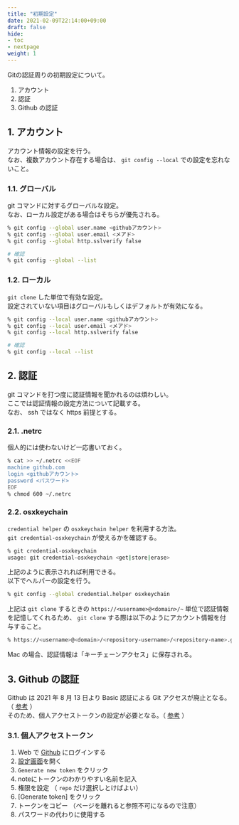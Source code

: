 ```yaml
---
title: "初期設定"
date: 2021-02-09T22:14:00+09:00
draft: false
hide:
- toc
- nextpage
weight: 1
---
```


Gitの認証周りの初期設定について。

1. アカウント
2. 認証
3. Github の認証

<!--more-->

## 1. アカウント

アカウント情報の設定を行う。  
なお、複数アカウント存在する場合は、 `git config --local` での設定を忘れないこと。

### 1.1. グローバル

git コマンドに対するグローバルな設定。  
なお、ローカル設定がある場合はそちらが優先される。

```zsh
% git config --global user.name <githubアカウント>
% git config --global user.email <メアド>
% git config --global http.sslverify false

# 確認
% git config --global --list
```

### 1.2. ローカル

`git clone` した単位で有効な設定。  
設定されていない項目はグローバルもしくはデフォルトが有効になる。

```zsh
% git config --local user.name <githubアカウント>
% git config --local user.email <メアド>
% git config --local http.sslverify false

# 確認
% git config --local --list
```

## 2. 認証

git コマンドを打つ度に認証情報を聞かれるのは煩わしい。  
ここでは認証情報の設定方法について記載する。  
なお、 ssh ではなく https 前提とする。

### 2.1. .netrc

個人的には使わないけど一応書いておく。

```zsh
% cat >> ~/.netrc <<EOF
machine github.com
login <githubアカウント>
password <パスワード>
EOF
% chmod 600 ~/.netrc
```

### 2.2. osxkeychain

`credential helper` の `osxkeychain helper` を利用する方法。  
`git credential-osxkeychain` が使えるかを確認する。

```zsh
% git credential-osxkeychain
usage: git credential-osxkeychain <get|store|erase>
```

上記のように表示されれば利用できる。  
以下でヘルパーの設定を行う。

```zsh
% git config --global credential.helper osxkeychain
```

上記は `git clone` するときの `https://<username>@<domain>/~` 単位で認証情報を記憶してくれるため、 `git clone` する際は以下のようにアカウント情報を付与すること。

```zsh
% https://<username>@<domain>/<repository-username>/<repository-name>.git
```

Mac の場合、認証情報は「キーチェーンアクセス」に保存される。

## 3. Github の認証

Github は 2021 年 8 月 13 日より Basic 認証による Git アクセスが廃止となる。（ [参考](https://github.blog/2020-12-15-token-authentication-requirements-for-git-operations/) ）  
そのため、個人アクセストークンの設定が必要となる。（ [参考](https://github.blog/2020-12-15-token-authentication-requirements-for-git-operations/) ）

### 3.1. 個人アクセストークン

1. Web で [Github](https://github.com) にログインする
2. [設定画面](https://github.com/settings/tokens)を開く
3. `Generate new token` をクリック
4. noteにトークンのわかりやすい名前を記入
5. 権限を設定 （ `repo` だけ選択しとけばよい）
6. [Generate token] をクリック
7. トークンをコピー （ページを離れると参照不可になるので注意）
8. パスワードの代わりに使用する